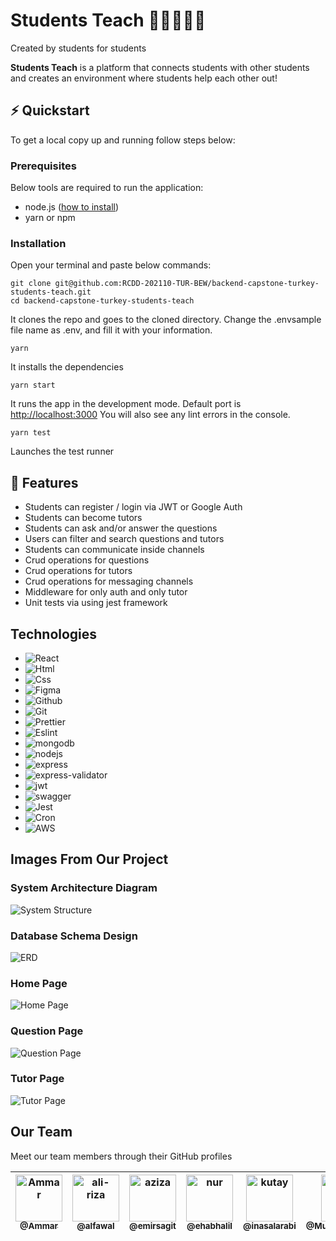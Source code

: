 

# Students Teach 👩‍🎓👨🏿‍🎓
<p float="right">Created by students for students</p>
<p>
  <b>Students Teach</b> is a platform that connects students with other students and creates an environment where students help each other out!
</p>

## ⚡️ Quickstart

To get a local copy up and running follow steps below:

### Prerequisites
Below tools are required to run the application:
* node.js ([how to install](https://nodejs.org/en/download/))
* yarn or npm

### Installation
Open your terminal and paste below commands:

```shell
git clone git@github.com:RCDD-202110-TUR-BEW/backend-capstone-turkey-students-teach.git
cd backend-capstone-turkey-students-teach
```
It clones the repo and goes to the cloned directory.
Change the .envsample file name as .env, and fill it with your information. 
```shell
yarn
```
It installs the dependencies
```shell
yarn start
```
It runs the app in the development mode.
Default port is [http://localhost:3000](http://localhost:3000) 
You will also see any lint errors in the console.
```shell
yarn test
```
Launches the test runner

## 🎯 Features

- Students can register / login via JWT or Google Auth
- Students can become tutors 
- Students can ask and/or answer the questions
- Users can filter and search questions and tutors
- Students can communicate inside channels
- Crud operations for questions
- Crud operations for tutors
- Crud operations for messaging channels
- Middleware for only auth and only tutor
- Unit tests via using jest framework


## Technologies

- ![React](https://img.shields.io/badge/react-61DAFB?style=flat&logo=react&logoColor=white)
- ![Html](https://img.shields.io/badge/html-E34F26?style=flat&logo=html5&logoColor=white)
- ![Css](https://img.shields.io/badge/CSS3-1572B6?style=flat&logo=css3&logoColor=white)
- ![Figma](https://img.shields.io/badge/Figma-F24E1E?style=flat&logo=figma&logoColor=white)
- ![Github](https://img.shields.io/badge/github-181717?style=flat&logo=github&logoColor=white)
- ![Git](https://img.shields.io/badge/Git-F05032?style=flat&logo=git&logoColor=white)
- ![Prettier](https://img.shields.io/badge/Prettier-F7B93E?style=flat&logo=Prettier&logoColor=white)
- ![Eslint](https://img.shields.io/badge/eslint-4B32C3?style=flat&logo=eslint&logoColor=white)
- ![mongodb](https://img.shields.io/badge/mongodb-47A248?style=flat&logo=mongodb&logoColor=white)
- ![nodejs](https://img.shields.io/badge/node_js-339933?style=flat&logo=node.js&logoColor=white)
- ![express](https://img.shields.io/badge/express-000000?style=flat&logo=express&logoColor=white)
- ![express-validator](https://img.shields.io/badge/express_validator-7457c2?style=flat)
- ![jwt](https://img.shields.io/badge/jwt-000000?style=flat&logo=json-web-tokens&logoColor=white)
- ![swagger](https://img.shields.io/badge/swagger-85EA2D?style=flat&logo=swagger&logoColor=white)
- ![Jest](https://img.shields.io/badge/jest-C21325?style=flat&logo=jest&logoColor=white)
- ![Cron](https://img.shields.io/badge/node_cron-185717?style=flat)
- ![AWS](https://img.shields.io/badge/Amazon_AWS-232F3E?style=flate&logo=Amazon-AWS&logoColor=white)


## Images From Our Project

### System Architecture Diagram
![System Structure](https://imgkub.com/image/lekOT)

### Database Schema Design
![ERD](https://imgkub.com/image/lehIt)

### Home Page
![Home Page](https://github.com/RCDD-202110-TUR-BEW/backend-capstone-turkey-students-teach)

### Question Page
![Question Page](https://github.com/RCDD-202110-TUR-BEW/backend-capstone-turkey-students-teach)

### Tutor Page
![Tutor Page](https://github.com/RCDD-202110-TUR-BEW/backend-capstone-turkey-students-teach)

## Our Team

Meet our team members through their GitHub profiles

| [<img alt="Ammar" src="https://avatars.githubusercontent.com/u/35445761?v=4?size=75" width="75"><br><sub>@Ammar</sub>](https://github.com/Ammar-64) | [<img alt="ali-riza" src="https://avatars.githubusercontent.com/u/61620817?v=4?size=75" width="75"><br><sub>@alfawal</sub>](https://github.com/alfawal) | [<img alt="aziza" src="https://avatars.githubusercontent.com/u/37173514?v=4?v=4?size=75" width="75"><br><sub>@emirsagit</sub>](https://github.com/emirsagit) | [<img alt="nur" src="https://avatars.githubusercontent.com/u/86510849?v=4?size=75" width="75"><br><sub>@ehabhalil</sub>](https://github.com/ehabhalil) | [<img alt="kutay" src="https://avatars.githubusercontent.com/u/88327053?v=4?size=75" width="75"><br><sub>@inasalarabi</sub>](https://github.com/inasalarabi) | [<img alt="moulham" src="https://avatars.githubusercontent.com/u/53450544?v=4?size=75" width="75"><br><sub>@Muhammeday99</sub>](https://github.com/Muhammeday99) |
|--- |--- |--- |--- |--- |--- |

